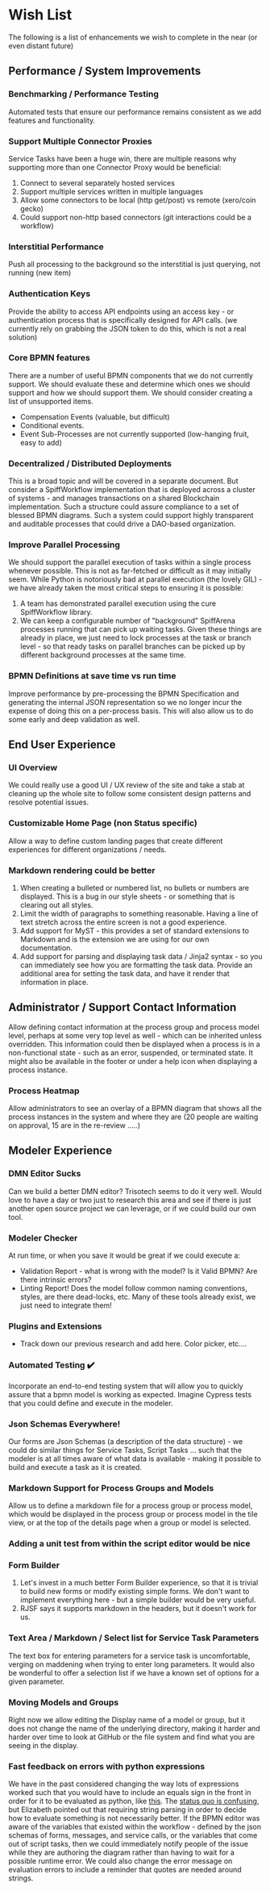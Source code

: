 # Wish List

The following is a list of enhancements we wish to complete in the near (or even distant future)

## Performance / System Improvements

### Benchmarking / Performance Testing
Automated tests that ensure our performance remains consistent as we add features and functionality.

### Support Multiple Connector Proxies

Service Tasks have been a huge win, there are multiple reasons why supporting more than one Connector Proxy would be beneficial:

1. Connect to several separately hosted services
2. Support multiple services written in multiple languages
3. Allow some connectors to be local (http get/post) vs remote (xero/coin gecko)
4. Could support non-http based connectors (git interactions could be a workflow)

### Interstitial Performance

Push all processing to the background so the interstitial is just querying, not running (new item)

### Authentication Keys

Provide the ability to access API endpoints using an access key - or authentication process that is specifically designed for API calls.
(we currently rely on grabbing the JSON token to do this, which is not a real solution)

### Core BPMN features

There are a number of useful BPMN components that we do not currently support.
We should evaluate these and determine which ones we should support and how we should support them.
We should consider creating a list of unsupported items.

* Compensation Events (valuable, but difficult)
* Conditional events.
* Event Sub-Processes are not currently supported (low-hanging fruit, easy to add)

### Decentralized / Distributed Deployments

This is a broad topic and will be covered in a separate document.
But consider a SpiffWorkflow implementation that is deployed across a cluster of systems - and manages transactions on a shared Blockchain implementation.
Such a structure could assure compliance to a set of blessed BPMN diagrams.
Such a system could support highly transparent and auditable processes that could drive a DAO-based organization.

### Improve Parallel Processing

We should support the parallel execution of tasks within a single process whenever possible.  This is not as far-fetched or difficult as it may initially seem.  While Python is notoriously bad at parallel execution (the lovely GIL) - we have already taken the most critical steps to ensuring it is possible:
1. A team has demonstrated parallel execution using the cure SpiffWorkflow library.
2. We can keep a configurable number of "background" SpiffArena processes running that can pick up waiting tasks.
Given these things are already in place, we just need to lock processes at the task or branch level - so that ready tasks on parallel branches can be picked up by different background processes at the same time.

### BPMN Definitions at save time vs run time

Improve performance by pre-processing the BPMN Specification and generating the internal JSON representation so we no longer incur the expense of doing this on a per-process basis.
This will also allow us to do some early and deep validation as well.

## End User Experience

### UI Overview
We could really use a good UI / UX review of the site and take a stab at cleaning up the whole site to follow some consistent design patterns and resolve potential issues.

### Customizable Home Page (non Status specific)

Allow a way to define custom landing pages that create different experiences for different organizations / needs.

### Markdown rendering could be better

1. When creating a bulleted or numbered list, no bullets or numbers are displayed.  This is a bug in our style sheets - or something that is clearing out all styles.
2. Limit the width of paragraphs to something reasonable.  Having a line of text stretch across the entire screen is not a good experience.
3. Add support for MyST - this provides a set of standard extensions to Markdown and is the extension we are using for our own documentation.
4. Add support for parsing and displaying task data / Jinja2 syntax - so you can immediately see how you are formatting the task data. Provide an additional area for setting the task data, and have it render that information in place.

## Administrator / Support Contact Information

Allow defining contact information at the process group and process model level, perhaps at some very top level as well - which can be inherited unless overridden.
This information could then be displayed when a process is in a non-functional state - such as an error, suspended, or terminated state.
It might also be available in the footer or under a help icon when displaying a process instance.

### Process Heatmap

Allow administrators to see an overlay of a BPMN diagram that shows all the process instances in the system and where they are (20 people are waiting on approval, 15 are in the re-review .....)

## Modeler Experience

### DMN Editor Sucks
Can we build a better DMN editor? Trisotech seems to do it very well.  Would love to have a day or two just to research this area and see if there is just another open source project we can leverage, or if we could build our own tool.

### Modeler Checker

At run time, or when you save it would be great if we could execute a:
* Validation Report - what is wrong with the model?  Is it Valid BPMN?  Are there intrinsic errors?
* Linting Report!  Does the model follow common naming conventions, styles, are there dead-locks, etc.  Many of these tools already exist, we just need to integrate them!

### Plugins and Extensions

* Track down our previous research and add here.  Color picker, etc....

### Automated Testing ✔️

Incorporate an end-to-end testing system that will allow you to quickly assure that a bpmn model is working as expected.
Imagine Cypress tests that you could define and execute in the modeler.

### Json Schemas Everywhere!

Our forms are Json Schemas (a description of the data structure) - we could do similar things for Service Tasks, Script Tasks ... such that the modeler is at all times aware of what data is available - making it possible to build and execute a task as it is created.

### Markdown Support for Process Groups and Models

Allow us to define a markdown file for a process group or process model, which would be displayed in the process group or process model in the tile view, or at the top of the details page when a group or model is selected.

### Adding a unit test from within the script editor would be nice

### Form Builder
1. Let's invest in a much better Form Builder experience, so that it is trivial to build new forms or modify existing simple forms.  We don't want to implement everything here - but a simple builder would be very useful.
2. RJSF says it supports markdown in the headers, but it doesn't work for us.

### Text Area / Markdown / Select list for Service Task Parameters

The text box for entering parameters for a service task is uncomfortable, verging on maddening when trying to enter long parameters.
It would also be wonderful to offer a selection list if we have a known set of options for a given parameter.

### Moving Models and Groups

Right now we allow editing the Display name of a model or group, but it does not change the name of the underlying directory, making it harder and harder over time to look at GitHub or the file system and find what you are seeing in the display.

### Fast feedback on errors with python expressions

We have in the past considered changing the way lots of expressions worked such that you would have to include an equals sign in the front in order for it to be evaluated as python, like [this](https://docs.camunda.io/docs/components/concepts/expressions/#expressions-vs-static-values).
The [status quo is confusing](https://github.com/sartography/spiff-arena/issues/1075), but Elizabeth pointed out that requiring string parsing in order to decide how to evaluate something is not necessarily better.
If the BPMN editor was aware of the variables that existed within the workflow - defined by the json schemas of forms, messages, and service calls, or the variables that come out of script tasks, then we could immediately notify people of the issue while they are authoring the diagram rather than having to wait for a possible runtime error.
We could also change the error message on evaluation errors to include a reminder that quotes are needed around strings.

